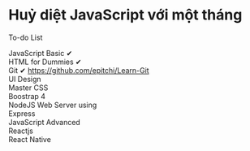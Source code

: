 # Huỷ diệt JavaScript với một tháng

To-do List

JavaScript Basic ✔ <br>
HTML for Dummies ✔ <br>
Git ✔ https://github.com/epitchi/Learn-Git<br>
UI Design <br>
Master CSS <br>
Boostrap 4 <br>
NodeJS Web Server using <br> Express <br>
JavaScript Advanced <br>
Reactjs <br>
React Native
